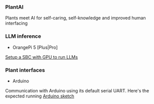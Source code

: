 ### PlantAI

Plants meet AI for self-caring, self-knowledge and improved human interfacing


### LLM inference

- OrangePi 5 [Plus|Pro]

[Setup a SBC with GPU to run LLMs](https://github.com/serialscriptr/Orange-PI-5-Pro-MLC-LLM)

### Plant interfaces

- Arduino

Communication with Arduino using its default serial UART.
Here's the expected running [Arduino sketch](https://github.com/shinkenuu/arduino/blob/master/plantai)
